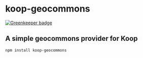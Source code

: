 # koop-geocommons

[![Greenkeeper badge](https://badges.greenkeeper.io/koopjs/koop-geocommons.svg)](https://greenkeeper.io/)

## A simple geocommons provider for Koop

  ```npm install koop-geocommons```
